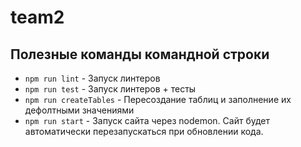 # team2

## Полезные команды командной строки

* `npm run lint` - Запуск линтеров
* `npm run test` - Запуск линтеров + тесты
* `npm run createTables` - Пересоздание таблиц и заполнение их дефолтными значениями
* `npm run start` - Запуск сайта через nodemon. Сайт будет автоматически перезапускаться при обновлении кода.
